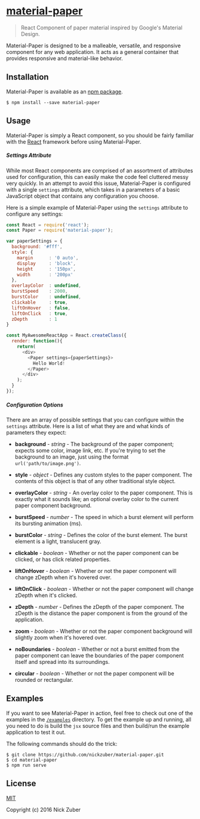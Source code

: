 # [material-paper](https://github.com/nickzuber/material-paper)

>React Component of paper material inspired by Google's Material Design.

Material-Paper is designed to be a malleable, versatile, and responsive component for any web application. It acts as a general container that provides responsive and material-like behavior.

## Installation 

Material-Paper is available as an [npm package](https://www.npmjs.com/package/material-paper).

```
$ npm install --save material-paper
```

## Usage

Material-Paper is simply a React component, so you should be fairly familiar with the [React](https://facebook.github.io/react/) framework before using Material-Paper.

##### Settings Attribute

While most React components are comprised of an assortment of attributes used for configuration, this can easily make the code feel cluttered messy very quickly. In an attempt to avoid this issue, Material-Paper is configured with a single `settings` attribute, which takes in a parameters of a basic JavaScript object that contains any configuration you choose. 

Here is a simple example of Material-Paper using the `settings` attribute to configure any settings:

```javascript
const React = require('react');
const Paper = require('material-paper');

var paperSettings = {
  background: '#fff',
  style: {
    margin      : '0 auto',
    display     : 'block',
    height      : '150px',
    width       : '200px'
  },
  overlayColor  : undefined,
  burstSpeed    : 2000,
  burstColor    : undefined,
  clickable     : true,
  liftOnHover   : false,
  liftOnClick   : true,
  zDepth        : 1
}

const MyAwesomeReactApp = React.createClass({
  render: function(){
    return(
      <div>
        <Paper settings={paperSettings}>
          Hello World!
        </Paper>
      </div>
    );
  }
});
```

##### Configuration Options

There are an array of possible settings that you can configure within the `settings` attribute. Here is a list of what they are and what kinds of parameters they expect:

 - **background** - *string* - The background of the paper component; expects some color, image link, etc. If you're trying to set the background to an image, just using the format `url('path/to/image.png')`.

 - **style** - *object* - Defines any custom styles to the paper component. The contents of this object is that of any other traditional style object.

 - **overlayColor** - *string* - An overlay color to the paper component. This is exactly what it sounds like; an optional overlay color to the current paper component background.

 - **burstSpeed** - *number* - The speed in which a burst element will perform its bursting animation (ms).

 - **burstColor** - *string* - Defines the color of the burst element. The burst element is a light, translucent gray.

 - **clickable** - *boolean* - Whether or not the paper component can be clicked, or has click related properties. 

 - **liftOnHover** - *boolean* - Whether or not the paper component will change zDepth when it's hovered over.

 - **liftOnClick** - *boolean* - Whether or not the paper component will change zDepth when it's clicked.

 - **zDepth** - *number* - Defines the zDepth of the paper component. The zDepth is the distance the paper component is from the ground of the application.

 - **zoom** - *boolean* - Whether or not the paper component background will slightly zoom when it's hovered over.

 - **noBoundaries** - *boolean* - Whether or not a burst emitted from the paper component can leave the boundaries of the paper component itself and spread into its surroundings.

 - **circular** - *boolean* - Whether or not the paper component will be rounded or rectangular.


## Examples

If you want to see Material-Paper in action, feel free to check out one of the examples in the [`/examples`](https://github.com/nickzuber/material-paper/tree/master/examples) directory. To get the example up and running, all you need to do is build the `jsx` source files and then build/run the example application to test it out.

The following commands should do the trick:

```
$ git clone https://github.com/nickzuber/material-paper.git
$ cd material-paper
$ npm run serve
```

## License
[MIT](https://opensource.org/licenses/MIT)

Copyright (c) 2016 Nick Zuber